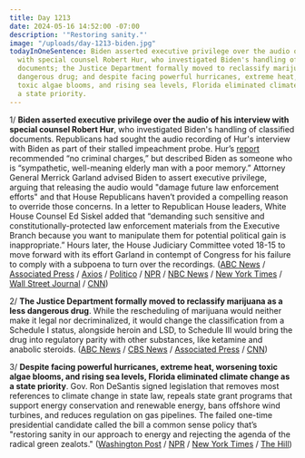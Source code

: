 ```yaml
---
title: Day 1213
date: 2024-05-16 14:52:00 -07:00
description: '"Restoring sanity."'
image: "/uploads/day-1213-biden.jpg"
todayInOneSentence: Biden asserted executive privilege over the audio of his interview
  with special counsel Robert Hur, who investigated Biden's handling of classified
  documents; the Justice Department formally moved to reclassify marijuana as a less
  dangerous drug; and despite facing powerful hurricanes, extreme heat, worsening
  toxic algae blooms, and rising sea levels, Florida eliminated climate change as
  a state priority.
---
```


1/ **Biden asserted executive privilege over the audio of his interview with special counsel Robert Hur**, who investigated Biden's handling of classified documents. Republicans had sought the audio recording of Hur's interview with Biden as part of their stalled impeachment probe. Hur’s [report](https://whatthefuckjusthappenedtoday.com/2024/02/08/day-1115/#3-the-special-counsel-examining-bide) recommended “no criminal charges,” but described Biden as someone who is “sympathetic, well-meaning elderly man with a poor memory.” Attorney General Merrick Garland advised Biden to assert executive privilege, arguing that releasing the audio would "damage future law enforcement efforts" and that House Republicans haven’t provided a compelling reason to override those concerns. In a letter to Republican House leaders, White House Counsel Ed Siskel added that “demanding such sensitive and constitutionally-protected law enforcement materials from the Executive Branch because you want to manipulate them for potential political gain is inappropriate.” Hours later, the House Judiciary Committee voted 18-15 to move forward with its effort Garland in contempt of Congress for his failure to comply with a subpoena to turn over the recordings. ([ABC News](https://abcnews.go.com/Politics/biden-asserts-executive-privilege-audio-interview-special-counsel/story?id=110298904) / [Associated Press](https://apnews.com/article/biden-robert-hur-classified-documents-justice-department-edf67af3810ab877c7c195956b49b3a6) / [Axios](https://www.axios.com/2024/05/16/biden-executive-privilege-house-republicans) / [Politico](https://www.politico.com/news/2024/05/16/biden-moves-to-block-house-from-getting-his-classified-docs-interview-tapes-00158323) / [NPR](https://www.npr.org/2024/05/16/1251759154/garland-house-contempt) / [NBC News](https://www.nbcnews.com/politics/justice-department/biden-asserts-executive-privilege-robert-hurs-classified-documents-pro-rcna152550) / [New York Times](https://www.nytimes.com/2024/05/16/us/politics/republicans-merrick-garland-contempt.html) / [Wall Street Journal](https://www.wsj.com/politics/biden-executive-privilege-classified-documents-interview-439bf861?mod=hp_lead_pos2) / [CNN](https://www.cnn.com/2024/05/16/politics/house-panels-contempt-garland-biden-audio/index.html))

2/ **The Justice Department formally moved to reclassify marijuana as a less dangerous drug**. While the rescheduling of marijuana would neither make it legal nor decriminalized, it would change the classification from a Schedule I status, alongside heroin and LSD, to Schedule III would bring the drug into regulatory parity with other substances, like ketamine and anabolic steroids. ([ABC News](https://abcnews.go.com/Politics/doj-releases-proposed-rule-reclassify-marijuana/story?id=110309786) / [CBS News](https://www.cbsnews.com/news/justice-department-marijuana-schedule-3-reclassification/) / [Associated Press](https://apnews.com/article/marijuana-rescheduling-drug-policy-biden-15b43441670757b0c2bfa36731e47d07) / [CNN](https://www.cnn.com/2024/05/16/politics/joe-biden-marijuana-rules/index.html))

3/ **Despite facing powerful hurricanes, extreme heat, worsening toxic algae blooms, and rising sea levels, Florida eliminated climate change as a state priority**. Gov. Ron DeSantis signed legislation that removes most references to climate change in state law, repeals state grant programs that support energy conservation and renewable energy, bans offshore wind turbines, and reduces regulation on gas pipelines. The failed one-time presidential candidate called the bill a common sense policy that’s "restoring sanity in our approach to energy and rejecting the agenda of the radical green zealots." ([Washington Post](https://www.washingtonpost.com/climate-environment/2024/05/15/florida-law-climate-change-desantis-energy/) / [NPR](https://www.npr.org/2024/05/16/1251769080/florida-desantis-climate-change-law) / [New York Times](https://www.nytimes.com/2024/05/15/climate/desantis-climate-change-florida.html) / [The Hill](https://thehill.com/policy/energy-environment/4667970-ron-desantis-florida-law-removing-climate-change-considerations/))
 
